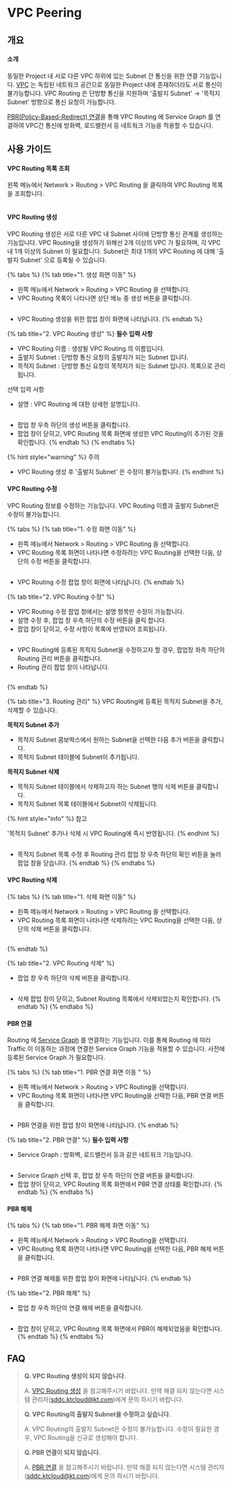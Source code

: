 # VPC Peering

## 개요

#### 소개

동일한 Project 내 서로 다른 VPC 하위에 있는 Subnet 간 통신을 위한 연결 기능입니다. [VPC](../vic.md) 는 독립된 네트워크 공간으로 동일한 Project 내에 존재하더라도 서로 통신이 불가능합니다. VPC Routing 은 단방향 통신을 지원하며 '출발지 Subnet' -> '목적지 Subnet' 방향으로 통신 요청이 가능합니다.

[PBR(Policy-Based-Redirect) 연결](vac-peering.md#pbr)을 통해 VPC Routing 에 Service Graph 를 연결하여 VPC간 통신에 방화벽, 로드밸런서 등 네트워크 기능을 적용할 수 있습니다.



## 사용 가이드

#### VPC Routing 목록 조회

왼쪽 메뉴에서 Network > Routing > VPC Routing 을 클릭하여 VPC Routing 목록을 조회합니다.

<figure><img src="../../.gitbook/assets/image (15).png" alt=""><figcaption></figcaption></figure>



#### VPC Routing 생성

VPC Routing 생성은 서로 다른 VPC 내 Subnet 사이에 단방향 통신 관계를 생성하는 기능입니다. VPC Routing을 생성하기 위해선 2개 이상의 VPC 가 필요하며, 각 VPC 내 1개 이상의 Subnet 이 필요합니다. Subnet은 최대 1개의 VPC Routing 에 대해 '출발지 Subnet' 으로 등록될 수 있습니다.

{% tabs %}
{% tab title="1. 생성 화면 이동" %}
* 왼쪽 메뉴에서 Network > Routing > VPC Routing 을 선택합니다.
* VPC Routing 목록이 나타나면 상단 메뉴 중 생성 버튼을 클릭합니다.

<figure><img src="../../.gitbook/assets/image (169).png" alt=""><figcaption></figcaption></figure>

* &#x20;VPC Routing 생성을 위한 팝업 창이 화면에 나타납니다.
{% endtab %}

{% tab title="2. VPC Routing 생성" %}
**필수 입력 사항**

* VPC Routing 이름 : 생성될 VPC Routing 의 이름입니다.
* 출발지 Subnet : 단방향 통신 요청의 출발지가 되는 Subnet 입니다.
* 목적지 Subnet : 단방향 통신 요청의 목적지가 되는 Subnet 입니다. 목록으로 관리됩니다.

선택 입력 사항

* 설명 : VPC Routing 에 대한 상세한 설명입니다.

<figure><img src="../../.gitbook/assets/image (8).png" alt=""><figcaption></figcaption></figure>

* 팝업 창 우측 하단의 생성 버튼을 클릭합니다.
* 팝업 창이 닫히고, VPC Routing 목록 화면에 생성한 VPC Routing이 추가된 것을 확인합니다.
{% endtab %}
{% endtabs %}

{% hint style="warning" %}
주의

* VPC Routing 생성 후 '출발지 Subnet' 은 수정이 불가능합니다.
{% endhint %}



#### VPC Routing 수정

VPC Routing 정보를 수정하는 기능입니다. VPC Routing 이름과 출발지 Subnet은 수정이 불가능합니다.

{% tabs %}
{% tab title="1. 수정 화면 이동" %}
* 왼쪽 메뉴에서 Network > Routing > VPC Routing 을 선택합니다.
* VPC Routing 목록 화면이 나타나면 수정하려는 VPC Routing을 선택한 다음, 상단의 수정 버튼을 클릭합니다.

<figure><img src="../../.gitbook/assets/image (171).png" alt=""><figcaption></figcaption></figure>

* VPC Routing 수정 팝업 창이 화면에 나타납니다.
{% endtab %}

{% tab title="2. VPC Routing 수정" %}
* VPC Routing 수정 팝업 창에서는 설명 항목만 수정이 가능합니다.
* 설명 수정 후, 팝업 창 우측 하단의 수정 버튼을 클릭 합니다.
* 팝업 창이 닫히고, 수정 사항이 목록에 반영되어 조회됩니다.

<figure><img src="../../.gitbook/assets/image (86).png" alt=""><figcaption></figcaption></figure>



* VPC Routing에 등록된 목적지 Subnet을 수정하고자 할 경우, 팝업창 좌측 하단의 Routing 관리 버튼을 클릭합니다.
* Routing 관리 팝업 창이 나타납니다.

<figure><img src="../../.gitbook/assets/image (121).png" alt=""><figcaption></figcaption></figure>
{% endtab %}

{% tab title="3. Routing 관리" %}
VPC Routing에 등록된 목적지 Subnet을 추가, 삭제할 수 있습니다.

**목적지 Subnet 추가**

* 목적지 Subnet 콤보박스에서 원하는 Subnet을 선택한 다음 추가 버튼을 클릭합니다.
* 목적지 Subnet 테이블에 Subnet이 추가됩니다.

**목적지 Subnet 삭제**

* 목적지 Subnet 테이블에서 삭제하고자 하는 Subnet 행의 삭제 버튼을 클릭합니다.
* 목적지 Subnet 목록 테이블에서 Subnet이 삭제됩니다.

{% hint style="info" %}
참고

'목적지 Subnet' 추가나 삭제 시 VPC Routing에 즉시 반영됩니다.
{% endhint %}

<figure><img src="../../.gitbook/assets/image (22).png" alt=""><figcaption></figcaption></figure>

* 목적지 Subnet 목록 수정 후 Routing 관리 팝업 창 우측 하단의 확인 버튼을 눌러 팝업 창을 닫습니다.
{% endtab %}
{% endtabs %}



#### VPC Routing 삭제

{% tabs %}
{% tab title="1. 삭제 화면 이동" %}
* 왼쪽 메뉴에서 Network > Routing > VPC Routing 을 선택합니다.
* VPC Routing 목록 화면이 나타나면 삭제하려는 VPC Routing을 선택한 다음, 상단의 삭제 버튼을 클릭합니다.

<figure><img src="../../.gitbook/assets/image (41).png" alt=""><figcaption></figcaption></figure>
{% endtab %}

{% tab title="2. VPC Routing 삭제" %}
* 팝업 창 우측 하단의 삭제 버튼을 클릭합니다.

<figure><img src="../../.gitbook/assets/image (46).png" alt=""><figcaption></figcaption></figure>

* 삭제 팝업 창이 닫히고, Subnet Routing 목록에서 삭제되었는지 확인합니다.
{% endtab %}
{% endtabs %}



#### PBR 연결

Routing 에 [Service Graph](../../fabric/service-graph.md) 를 연결하는 기능입니다. 이를 통해 Routing 에 따라 Traffic 이 이동하는 과정에 연결한 Service Graph 기능을 적용할 수 있습니다. 사전에 등록된 Service Graph 가 필요합니다.

{% tabs %}
{% tab title="1. PBR 연결 화면 이동 " %}
* 왼쪽 메뉴에서 Network > Routing > VPC Routing을 선택합니다.
* VPC Routing 목록 화면이 나타나면 VPC Routing을 선택한 다음, PBR 연결 버튼을 클릭합니다.

<figure><img src="../../.gitbook/assets/image (190).png" alt=""><figcaption></figcaption></figure>

* PBR 연결을 위한 팝업 창이 화면에 나타납니다.
{% endtab %}

{% tab title="2. PBR 연결" %}
**필수 입력 사항**

* Service Graph : 방화벽, 로드밸런서 등과 같은 네트워크 기능입니다.

<figure><img src="../../.gitbook/assets/image (131).png" alt=""><figcaption></figcaption></figure>

* Service Graph 선택 후, 팝업 창 우측 하단의 연결 버튼을 클릭합니다.
* 팝업 창이 닫히고, VPC Routing 목록 화면에서 PBR 연결 상태를 확인합니다.
{% endtab %}
{% endtabs %}



#### PBR 해제

{% tabs %}
{% tab title="1. PBR 해제 화면 이동" %}
* 왼쪽 메뉴에서 Network > Routing > VPC Routing을 선택합니다.
* VPC Routing 목록 화면이 나타나면 VPC Routing을 선택한 다음, PBR 해제 버튼을 클릭합니다.

<figure><img src="../../.gitbook/assets/image (172).png" alt=""><figcaption></figcaption></figure>

* PBR 연결 해제를 위한 팝업 창이 화면에 나타납니다.
{% endtab %}

{% tab title="2. PBR 해제" %}
* 팝업 창 우측 하단의 연결 해제 버튼을 클릭합니다.

<figure><img src="../../.gitbook/assets/image (158).png" alt=""><figcaption></figcaption></figure>

* 팝업 창이 닫히고, VPC Routing 목록 화면에서 PBR이 해제되었음을 확인합니다.
{% endtab %}
{% endtabs %}



## FAQ

> **Q. VPC Routing 생성이 되지 않습니다.**
>
> A. [VPC Routing 생성](vac-peering.md#vpc-routing) 을 참고해주시기 바랍니다. 만약 해결 되지 않는다면 시스템 관리자(sddc.ktcloud@kt.com)에게 문의 하시기 바랍니다.

> **Q. VPC Routing의 출발지 Subnet을 수정하고 싶습니다.**
>
> A. VPC Routing의 출발지 Subnet은 수정이 불가능합니다. 수정이 필요한 경우, VPC Routing을 신규로 생성해야 합니다.

> **Q. PBR 연결이 되지 않습니다.**
>
> A. [PBR 연결](vac-peering.md#pbr) 을 참고해주시기 바랍니다. 만약 해결 되지 않는다면 시스템 관리자(sddc.ktcloud@kt.com)에게 문의 하시기 바랍니다.
